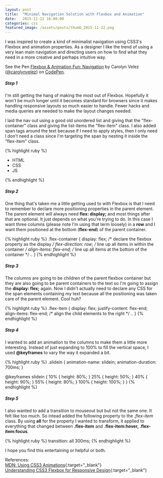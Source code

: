 ```yaml
---
layout: post
title:  "Minimal Navigation Solution with Flexbox and Animation"
date:   2015-11-22 16:00:00
categories: css
featured_image: /assets/posts/thumb_2015-11-22.png
---
```


I was inspired to create a kind of minimalist navigation using CSS3's Flexbox and animation properties. As a designer I like the trend of using a very lean main navigation and directing users on how to find what they need in a more creative and perhaps intuitive way.

<p data-height="300" data-theme-id="0" data-slug-hash="gayzej" data-default-tab="result" data-user="carolynvelez" class='codepen'>See the Pen <a href='http://codepen.io/carolynvelez/pen/gayzej/'>Flexbox & Animation Fun: Navigation</a> by Carolyn Velez (<a href='http://codepen.io/carolynvelez'>@carolynvelez</a>) on <a href='http://codepen.io'>CodePen</a>.</p><script async src="//assets.codepen.io/assets/embed/ei.js"></script>

##### Step 1
I'm still getting the hang of making the most out of Flexbox. Hopefully it won't be much longer until it becomes standard for browsers since it makes handling responsive layouts so much easier to handle. Fewer hacks and media queries are needed to make the layout changes needed.

I laid the nav out using a good old unordered list and giving that the "flex-container" class and giving the list-items the "flex-item" class. I also added span tags around the text because if I need to apply styles, then I only need I don't need a class since I'm targeting the span by nesting it inside the "flex-item" class.

{% highlight ruby %}
<ul class='flex-container'>
	<li class='flex-item'>
		<span>HTML</span>
	</li>
	<li class='flex-item'>
		<span>CSS</span>
	</li>
	<li class='flex-item'>
		<span>JS</span>
	</li>
</ul>
{% endhighlight %}

##### Step 2
One thing that's taken me a little getting used to with Flexbox is that I need to remember to declare more positioning properties in the parent element. The parent element will always need **flex: display;** and most things after that are optional. It just depends on what you're trying to do. In this case I want three columns (please note I'm using that term loosely) in a **row** and I want them positioned at the bottom (**flex-end**) of the parent container.

{% highlight ruby %}
.flex-container {
	display: flex;			/* declare the flexbox property as the display */
	flex-direction: row;		/* line up all items in within the container */
	align-items: flex-end;		/* line up all items at the bottom of the container */
	..
}
{% endhighlight %}

##### Step 3
The columns are going to be children of the parent flexbox container but they are also going to be parent containers to the text so I'm going to assign the **display: flex;** again. Now I didn't actually need to declare any CSS for the span elements containing my text because all the positioning was taken care of the parent element. Cool huh?

{% highlight ruby %}
.flex-item {
	display: flex;
	justify-content: flex-end;
	align-items: flex-end;		/* align the child elements to the right */
	..
}
{% endhighlight %}

##### Step 4
I wanted to add an animation to the columns to make them a little more interesting. Instead of just expanding to 100% to fill the vertical space, I used **@keyframes** to vary the way it expanded a bit.

{% highlight ruby %}
.slidein {
	animation-name: slidein;
	animation-duration: 700ms;
}

@keyframes slidein {
	10%  { height: 80%; }
	25%  { height: 50%; }
	40%  { height: 90%; }
	55%  { height: 80%; }
	100% { height: 100%; }
}
{% endhighlight %}

##### Step 5
I also wanted to add a transition to mouseout but but not the same one. It felt like too much. So intead added the following property to the *.flex-item* class. By using **all** for the property I wanted to transform, it applied to everything that changed between **.flex-item** and **.flex-item:hover, .flex-item:focus**.

{% highlight ruby %}
	transition: all 300ms;
{% endhighlight %}

I hope you find this entertaining or helpful or both.

References:  
[MDN: Using CSS3 Animations](https://developer.mozilla.org/en-US/docs/Web/CSS/CSS_Animations/Using_CSS_animations){:target="_blank"}  
[Understanding CSS3 Flexbox for Responsive Design](http://marketblog.envato.com/learn-something-new/css3-flexbox/){:target="_blank"}  
